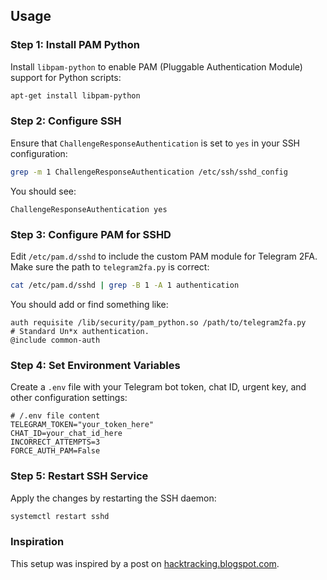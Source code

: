 ## Usage

### Step 1: Install PAM Python

Install `libpam-python` to enable PAM (Pluggable Authentication Module) support for Python scripts:

```bash
apt-get install libpam-python
```

### Step 2: Configure SSH

Ensure that `ChallengeResponseAuthentication` is set to `yes` in your SSH configuration:

```bash
grep -m 1 ChallengeResponseAuthentication /etc/ssh/sshd_config
```

You should see:

```
ChallengeResponseAuthentication yes
```

### Step 3: Configure PAM for SSHD

Edit `/etc/pam.d/sshd` to include the custom PAM module for Telegram 2FA. Make sure the path to `telegram2fa.py` is correct:

```bash
cat /etc/pam.d/sshd | grep -B 1 -A 1 authentication
```

You should add or find something like:

```
auth requisite /lib/security/pam_python.so /path/to/telegram2fa.py
# Standard Un*x authentication.
@include common-auth
```

### Step 4: Set Environment Variables

Create a `.env` file with your Telegram bot token, chat ID, urgent key, and other configuration settings:

```plaintext
# /.env file content
TELEGRAM_TOKEN="your_token_here"
CHAT_ID=your_chat_id_here
INCORRECT_ATTEMPTS=3
FORCE_AUTH_PAM=False
```

### Step 5: Restart SSH Service

Apply the changes by restarting the SSH daemon:

```bash
systemctl restart sshd
```

### Inspiration

This setup was inspired by a post on [hacktracking.blogspot.com](http://hacktracking.blogspot.com/2015/12/ssh-two-factor-authentication-pam.html).
